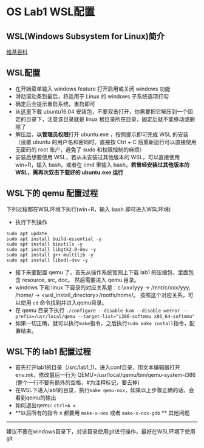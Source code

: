 OS Lab1 WSL配置
====================

WSL(Windows Subsystem for Linux)简介
----------------------
[维基百科](https://en.wikipedia.org/wiki/Windows_Subsystem_for_Linux)


WSL配置
----------------------

- 在开始菜单输入 windows feature 打开启用或关闭 windows 功能
- 滑动滚动条到最后，将适用于 Linux 的 windows 子系统选项打勾
- 确定后会提示重启系统，重启即可
- 从[这里](https://aka.ms/wsl-ubuntu-1604)下载 ubuntu16.04 安装包，不要双击打开，你需要把它解压到一个固定的目录下，注意该目录就是 linux 根目录所在目录，固定后就不能移动或删除了
- 解压后，**以管理员权限**打开 ubuntu.exe ，按照提示即可完成 WSL 的安装（设置 ubuntu 的用户名和密码时，直接按 Ctrl + C 后重新运行可以直接使用无密码的 root 账户，避免了 sudo 和权限控制的麻烦）
- 安装后想要使用 WSL，若从未安装过其他版本的 WSL，可以直接使用 win+R，输入 bash，或者在 cmd 里输入 bash，**若曾经安装过其他版本的 WSL，需再次双击下载好的 ubuntu.exe 运行**

WSL下的 qemu 配置过程
----------------------

下列过程都在WSL环境下执行(win+R，输入 bash 即可进入WSL环境)

- 执行下列操作

```shell
sudo apt update
sudo apt install build-essential -y
sudo apt install binutils -y
sudo apt install libgtk2.0-dev -y
sudo apt install g++-multilib -y
sudo apt install libsdl-dev -y
```

- 接下来要配置 qemu 了，首先从操作系统官网上下载 lab1 的压缩包，里面包含 resource, src, doc。 然后需要进入 qemu 目录。
- windows 下和 linux 下目录的对应关系是：c:\xxx\yyy -> /mnt/c/xxx/yyy, /home/<user> -> <wsl_install_directory>/rootfs/home/<user>。 按照这个对应关系，可以使用 `cd` 命令找到并进入qemu目录。
- 在 qemu 目录下执行 `./configure --disable-kvm --disable-werror --prefix=/usr/local/qemu --target-list="i386-softmmu x86_64-softmmu"`
- 如果一切正确，就可以执行`make`指令，之后执行`sudo make install`指令，配置结束。

WSL下的 lab1 配置过程
----------------------
- 首先打开lab1的目录（/src/lab1_1)，进入conf目录，用文本编辑器打开 env.mk，修改最后一行为 QEMU=/usr/local/qemu/bin/qemu-system-i386 (整个一行不要有额外的空格，#为注释标记，要去掉)
- 在WSL下进入lab1的目录，执行`make qemu-nox`，如果以上步骤正确的话，会看到qemu的输出
- 如何退出qemu: `ctrl+A x` 
- **以后所有的指令 x 都要用 `make-x-nox` 或者 `make-x-nox-gdb` **
其他问题
---------------------
建议不要在windows目录下，对该目录使用git进行操作，最好在WSL环境下使用git
